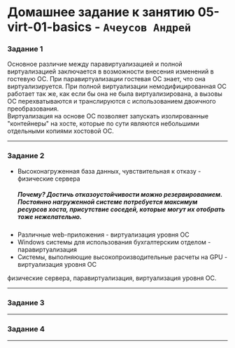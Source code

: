 # Домашнее задание к занятию  05-virt-01-basics - `Ачеусов Андрей`

### Задание 1


Основное различие между паравиртуализацией и полной виртуализацией заключается в возможности внесения изменений в гостевую ОС. При паравиртуализации гостевая ОС знает, что она виртуализируется. При полной виртуализации немодифицированная ОС работает так же, как если бы она не была виртуализирована, а вызовы ОС перехватываются и транслируются с использованием двоичного преобразования.  
Виртуализация на основе ОС позволяет запускать изолированные "контейнеры" на хосте, которые по сути являются небольшими отдельными копиями хостовой ОС.  


---



### Задание 2


* Высоконагруженная база данных, чувствительная к отказу - физические сервера
  ##### Почему? Достичь отказоустойчивости можно резервированием. Постоянно нагруженной системе потребуется максимум ресурсов хоста, присутствие соседей, которые могут их отобрать тоже нежелательно.
* Различные web-приложения - виртуализация уровня ОС
* Windows системы для использования бухгалтерским отделом - паравиртуализация
* Системы, выполняющие высокопроизводительные расчеты на GPU - виртуализация уровня ОС

физические сервера,
паравиртуализация,
виртуализация уровня ОС.


---



### Задание 3





---



### Задание 4





---


